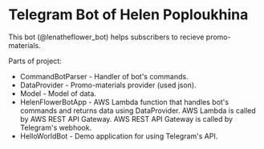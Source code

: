 # Telegram Bot of Helen Poploukhina
This bot (@lenatheflower_bot) helps subscribers to recieve promo-materials.

Parts of project:
* CommandBotParser - Handler of bot's commands.
* DataProvider - Promo-materials provider (used json).
* Model - Model of data.
* HelenFlowerBotApp - AWS Lambda function that handles bot's commands and returns data using DataProvider. AWS Lambda is called by AWS REST API Gateway. AWS REST API Gateway is called by Telegram's webhook.
* HelloWorldBot - Demo application for using Telegram's API.
